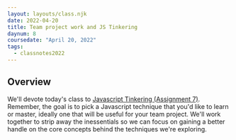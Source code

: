 ```yaml
---
layout: layouts/class.njk
date: 2022-04-20
title: Team project work and JS Tinkering
daynum: 8
coursedate: "April 20, 2022"
tags:
  - classnotes2022
---
```


## Overview

We'll devote today's class to [Javascript Tinkering (Assignment 7)](../../assignments/7/). Remember, the goal is to pick a Javascript technique that you'd like to learn or master, ideally one that will be useful for your team project. We'll work together to strip away the inessentials so we can focus on gaining a better handle on the core concepts behind the techniques we're exploring.
